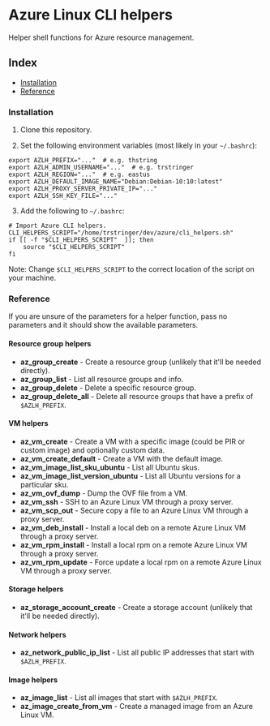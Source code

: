 # Azure Linux CLI helpers

Helper shell functions for Azure resource management.

## Index

- [Installation](#installation)
- [Reference](#reference)

### Installation

1. Clone this repository.

2. Set the following environment variables (most likely in your `~/.bashrc`):

```
export AZLH_PREFIX="..."  # e.g. thstring
export AZLH_ADMIN_USERNAME="..."  # e.g. trstringer
export AZLH_REGION="..."  # e.g. eastus
export AZLH_DEFAULT_IMAGE_NAME="Debian:Debian-10:10:latest"
export AZLH_PROXY_SERVER_PRIVATE_IP="..."
export AZLH_SSH_KEY_FILE="..."
```

3. Add the following to `~/.bashrc`:

```
# Import Azure CLI helpers.
CLI_HELPERS_SCRIPT="/home/trstringer/dev/azure/cli_helpers.sh"
if [[ -f "$CLI_HELPERS_SCRIPT"  ]]; then
    source "$CLI_HELPERS_SCRIPT"
fi
```

Note: Change `$CLI_HELPERS_SCRIPT` to the correct location of the script on your machine.

### Reference

If you are unsure of the parameters for a helper function, pass no parameters and it should show the available parameters.

#### Resource group helpers

* **az_group_create** - Create a resource group (unlikely that it'll be needed directly).
* **az_group_list** - List all resource groups and info.
* **az_group_delete** - Delete a specific resource group.
* **az_group_delete_all** - Delete all resource groups that have a prefix of `$AZLH_PREFIX`.

#### VM helpers

* **az_vm_create** - Create a VM with a specific image (could be PIR or custom image) and optionally custom data.
* **az_vm_create_default** - Create a VM with the default image.
* **az_vm_image_list_sku_ubuntu** - List all Ubuntu skus.
* **az_vm_image_list_version_ubuntu** - List all Ubuntu versions for a particular sku.
* **az_vm_ovf_dump** - Dump the OVF file from a VM.
* **az_vm_ssh** - SSH to an Azure Linux VM through a proxy server.
* **az_vm_scp_out** - Secure copy a file to an Azure Linux VM through a proxy server.
* **az_vm_deb_install** - Install a local deb on a remote Azure Linux VM through a proxy server.
* **az_vm_rpm_install** - Install a local rpm on a remote Azure Linux VM through a proxy server.
* **az_vm_rpm_update** - Force update a local rpm on a remote Azure Linux VM through a proxy server.

#### Storage helpers

* **az_storage_account_create** - Create a storage account (unlikely that it'll be needed directly).


#### Network helpers

* **az_network_public_ip_list** - List all public IP addresses that start with `$AZLH_PREFIX`.

#### Image helpers

* **az_image_list** - List all images that start with `$AZLH_PREFIX`.
* **az_image_create_from_vm** - Create a managed image from an Azure Linux VM.
